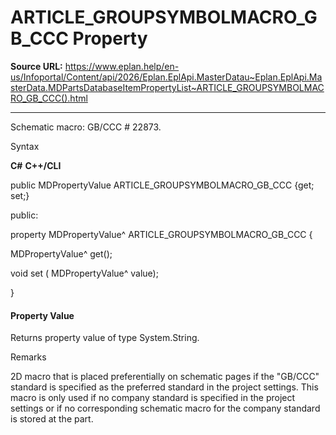 # ARTICLE_GROUPSYMBOLMACRO_GB_CCC Property

**Source URL:** https://www.eplan.help/en-us/Infoportal/Content/api/2026/Eplan.EplApi.MasterDatau~Eplan.EplApi.MasterData.MDPartsDatabaseItemPropertyList~ARTICLE_GROUPSYMBOLMACRO_GB_CCC().html

---

Schematic macro: GB/CCC # 22873.

Syntax

**C#**
**C++/CLI**


public MDPropertyValue ARTICLE_GROUPSYMBOLMACRO_GB_CCC {get; set;}

public:

property MDPropertyValue^ ARTICLE_GROUPSYMBOLMACRO_GB_CCC {

   MDPropertyValue^ get();

   void set (    MDPropertyValue^ value);

}


#### Property Value

Returns property value of type System.String.

Remarks

2D macro that is placed preferentially on schematic pages if the "GB/CCC" standard is specified as the preferred standard in the project settings. This macro is only used if no company standard is specified in the project settings or if no corresponding schematic macro for the company standard is stored at the part.
